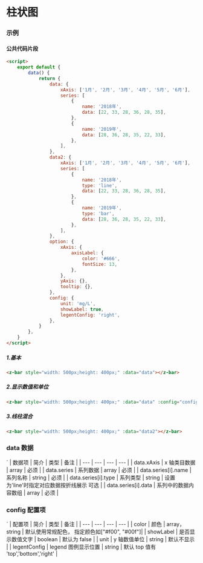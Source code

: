 # 柱状图

### 示例

#### 公共代码片段

```html
<script>
    export default {
        data() {
            return {
                data: {
                    xAxis: ['1月', '2月', '3月', '4月', '5月', '6月'],
                    series: [
                        {
                            name: '2018年',
                            data: [22, 33, 28, 36, 28, 35],
                        },
                        {
                            name: '2019年',
                            data: [28, 36, 28, 35, 22, 33],
                        },
                    ],
                },
                data2: {
                    xAxis: ['1月', '2月', '3月', '4月', '5月', '6月'],
                    series: [
                        {
                            name: '2018年',
                            type: 'line',
                            data: [22, 33, 28, 36, 28, 35],
                        },
                        {
                            name: '2019年',
                            type: 'bar',
                            data: [28, 36, 28, 35, 22, 33],
                        },
                    ],
                },
                option: {
                    xAxis: {
                        axisLabel: {
                            color: '#666',
                            fontSize: 13,
                        },
                    },
                    yAxis: {},
                    tooltip: {},
                },
                config: {
                    unit: 'mg/L',
                    showLabel: true,
                    legentConfig: 'right',
                },
            }
        },
    }
</script>
```

##### 1.基本

```html
<z-bar style="width: 500px;height: 400px;" :data="data"></z-bar>
```

<bar-md style="width: 500px;height: 400px;" :data="data"></bar-md>

##### 2.显示数值和单位

```html
<z-bar style="width: 500px;height: 400px;" :data="data" :config="config"></z-bar>
```

<bar-md style="width: 500px;height: 400px;" :data="data" :config="config"></bar-md>

##### 3.线柱混合

```html
<z-bar style="width: 500px;height: 400px;" :data="data2"></z-bar>
```

<bar-md style="width: 500px;height: 400px;" :data="data2"></bar-md>

<script>
    export default {
        data() {
            return {
                data: {
                    xAxis: ['1月', '2月', '3月', '4月', '5月', '6月'],
                    series: [
                        {
                            name: '2018年',
                            type: 'bar',
                            data: [22, 33, 28, 36, 28, 35],
                        },
                        {
                            name: '2019年',
                            type: 'bar',
                            data: [28, 36, 28, 35, 22, 33],
                        },
                    ],
                },
                data2: {
                    xAxis: ['1月', '2月', '3月', '4月', '5月', '6月'],
                    series: [
                        {
                            name: '2018年',
                            type: 'line',
                            data: [22, 33, 28, 36, 28, 35],
                        },
                        {
                            name: '2019年',
                            type: 'bar',
                            data: [28, 36, 28, 35, 22, 33],
                        },
                    ],
                },
                option: {
                    xAxis: {
                        axisLabel: {
                            color: '#666',
                            fontSize: 13,
                        },
                    },
                    yAxis: {},
                    tooltip: {},
                },
                config: {
                    unit: 'mg/L',
                    showLabel: true,
                    legentConfig: 'right',
                },
            }
        },
    }
</script>

### data 数据

`
| 数据项 | 简介 | 类型 | 备注 |
| --- | --- | --- | --- |
| data.xAxis | x 轴类目数据 | array | 必须 |
| data.series | 系列数据 | array | 必须 |
| data.series[i].name | 系列名称 | string | 必须 |
| data.series[i].type | 系列类型 | string | 设置为'line'时指定对应数据按折线展示 可选 |
| data.series[i].data | 系列中的数据内容数组 | array | 必须 |

### config 配置项

`
| 配置项 | 简介 | 类型 | 备注 |
| --- | --- | --- | --- |
| color | 颜色 | array，string | 默认使用常规配色， 指定颜色如["#f00", "#00f"]|
| showLabel | 是否显示数值文字 | boolean | 默认为 false |
| unit | y 轴数值单位 | string | 默认不显示 |
| legentConfig | legend 图例显示位置 | string | 默认 top 值有 'top','bottom','right' |
